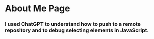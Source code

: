 # About Me Page
### I used ChatGPT to understand how to push to a remote repository and to debug selecting elements in JavaScript.
